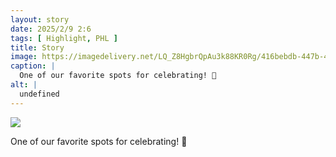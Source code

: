 ```yaml
---
layout: story
date: 2025/2/9 2:6
tags: [ Highlight, PHL ]
title: Story
image: https://imagedelivery.net/LQ_Z8HgbrQpAu3k88KR0Rg/416bebdb-447b-4248-9ce8-c4cb0db21500/public
caption: |
  One of our favorite spots for celebrating! 🥂
alt: |
  undefined
---
```



![](https://imagedelivery.net/LQ_Z8HgbrQpAu3k88KR0Rg/416bebdb-447b-4248-9ce8-c4cb0db21500/public)

One of our favorite spots for celebrating! 🥂
